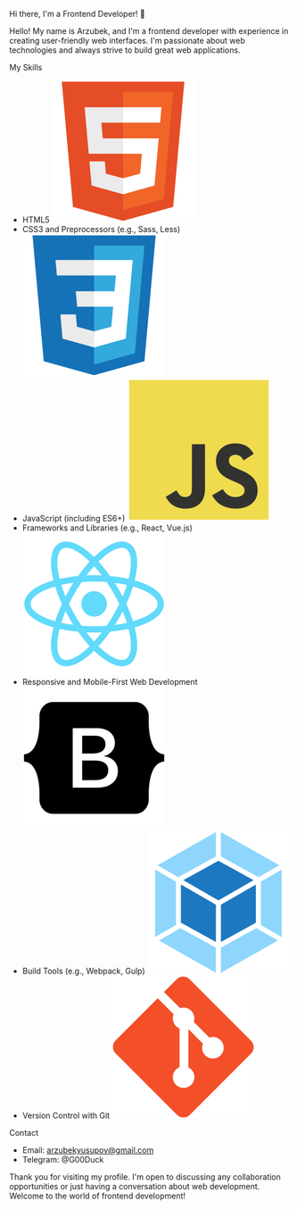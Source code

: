 Hi there, I'm a Frontend Developer! 👋

Hello! My name is Arzubek, and I'm a frontend developer with experience in creating user-friendly web interfaces. I'm passionate about web technologies and always strive to build great web applications.

My Skills

- HTML5 ![HTML5](https://raw.githubusercontent.com/devicons/devicon/master/icons/html5/html5-original.svg)
- CSS3 and Preprocessors (e.g., Sass, Less) ![CSS3](https://raw.githubusercontent.com/devicons/devicon/master/icons/css3/css3-original.svg)
- JavaScript (including ES6+) ![JavaScript](https://raw.githubusercontent.com/devicons/devicon/master/icons/javascript/javascript-original.svg)
- Frameworks and Libraries (e.g., React, Vue.js) ![Frameworks](https://raw.githubusercontent.com/devicons/devicon/master/icons/react/react-original.svg)
- Responsive and Mobile-First Web Development ![Responsive](https://raw.githubusercontent.com/devicons/devicon/master/icons/bootstrap/bootstrap-plain.svg)
- Build Tools (e.g., Webpack, Gulp) ![Build Tools](https://raw.githubusercontent.com/devicons/devicon/master/icons/webpack/webpack-original.svg)
- Version Control with Git ![Git](https://raw.githubusercontent.com/devicons/devicon/master/icons/git/git-original.svg)

Contact

- Email: arzubekyusupov@gmail.com
- Telegram: @G00Duck

Thank you for visiting my profile. I'm open to discussing any collaboration opportunities or just having a conversation about web development. Welcome to the world of frontend development!

